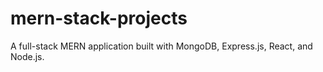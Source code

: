 # mern-stack-projects
A full-stack MERN application built with MongoDB, Express.js, React, and Node.js.
